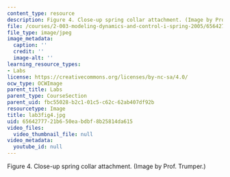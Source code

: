 ```yaml
---
content_type: resource
description: Figure 4. Close-up spring collar attachment. (Image by Prof. Trumper.)
file: /courses/2-003-modeling-dynamics-and-control-i-spring-2005/6564277721b650eabdbf8b25814da615_lab3fig4.jpg
file_type: image/jpeg
image_metadata:
  caption: ''
  credit: ''
  image-alt: ''
learning_resource_types:
- Labs
license: https://creativecommons.org/licenses/by-nc-sa/4.0/
ocw_type: OCWImage
parent_title: Labs
parent_type: CourseSection
parent_uid: fbc55028-b2c1-01c5-c62c-62ab407df92b
resourcetype: Image
title: lab3fig4.jpg
uid: 65642777-21b6-50ea-bdbf-8b25814da615
video_files:
  video_thumbnail_file: null
video_metadata:
  youtube_id: null
---
```

Figure 4. Close-up spring collar attachment. (Image by Prof. Trumper.)